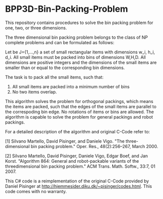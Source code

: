 # BPP3D-Bin-Packing-Problem

This repository contains procedures to solve the bin packing problem for 
one, two, or three dimensions.

The three dimensional bin packing problem belongs to the 
class of NP complete problems and can be formulated as follows:

Let be J={1,...,n} a set of small rectangular items with dimensions w_i, h_i, d_i.
All small items must be packed into bins of dimensions W,H,D.
All dimensions are positive integers and the dimensions of the small
items are smaller than or equal to the corresponding bin dimensions. 

The task is to pack all the small items, 
such that:

1) All small items are packed into a minimum number of bins
2) No two items overlap.

This algorithm solves the problem for orthogonal packings, which means the items are packed,
such that the edges of the small items are parallel to the correspoding bin edge.
No rotations of items or bins are allowed. The algorithm is capable to solve the problem 
for general packings and robot packings.

For a detailed description of the algorithm and original C-Code refer to:

[1] Silvano Martello, David Pisinger, and Daniele Vigo. "The three-dimensional
bin packing problem." Oper. Res., 48(2):256–267, March
2000.

[2] Silvano Martello, David Pisinger, Daniele Vigo, Edgar Boef, and Jan Korst.
"Algorithm 864: General and robot-packable variants of the threedimensional
bin packing problem." ACM Trans. Math. Softw., 33:7, 01
2007.

This C# code is a reimplementation of the original C-Code provided
by Daniel Pisinger at http://hjemmesider.diku.dk/~pisinger/codes.html.
This code comes with no warranty.
